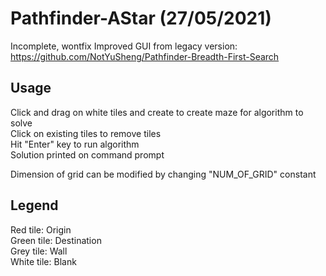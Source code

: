 # Pathfinder-AStar (27/05/2021)

Incomplete, wontfix
Improved GUI from legacy version: https://github.com/NotYuSheng/Pathfinder-Breadth-First-Search

## Usage
Click and drag on white tiles and create to create maze for algorithm to solve  
Click on existing tiles to remove tiles   
Hit "Enter" key to run algorithm  
Solution printed on command prompt  

Dimension of grid can be modified by changing "NUM_OF_GRID" constant

## Legend
Red tile: Origin  
Green tile: Destination  
Grey tile: Wall  
White tile: Blank
